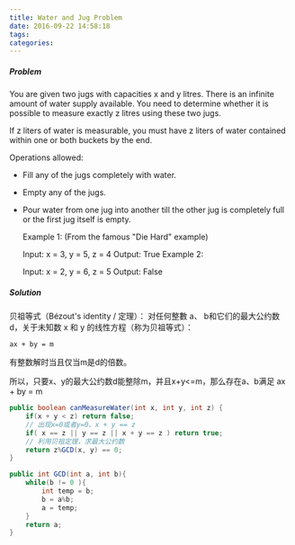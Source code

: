 ```yaml
---
title: Water and Jug Problem
date: 2016-09-22 14:58:18
tags:
categories:
---
```


##### Problem
You are given two jugs with capacities x and y litres. There is an infinite amount of water supply available. You need to determine whether it is possible to measure exactly z litres using these two jugs.

If z liters of water is measurable, you must have z liters of water contained within one or both buckets by the end.

Operations allowed:

- Fill any of the jugs completely with water.
- Empty any of the jugs.
- Pour water from one jug into another till the other jug is completely full or the first jug itself is empty.


    Example 1: (From the famous "Die Hard" example)

    Input: x = 3, y = 5, z = 4
    Output: True
    Example 2:

    Input: x = 2, y = 6, z = 5
    Output: False


##### Solution
贝祖等式（Bézout's identity / 定理）：
对任何整數 a、 b和它们的最大公约数 d，关于未知数 x 和 y 的线性方程（称为贝祖等式）：

    ax + by = m

有整数解时当且仅当m是d的倍数。

所以，只要x、y的最大公约数d能整除m，并且x+y<=m，那么存在a、b满足 ax + by = m

```java
public boolean canMeasureWater(int x, int y, int z) {
    if(x + y < z) return false;
    // 出现x=0或者y=0、x + y == z
    if( x == z || y == z || x + y == z ) return true;
    // 利用贝祖定理，求最大公约数
    return z%GCD(x, y) == 0;
}

public int GCD(int a, int b){
    while(b != 0 ){
        int temp = b;
        b = a%b;
        a = temp;
    }
    return a;
}
```